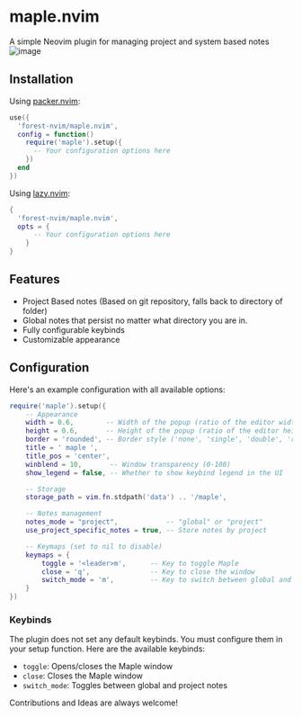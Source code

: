 # maple.nvim

A simple Neovim plugin for managing project and system based notes
![image](https://github.com/user-attachments/assets/62cb554c-ac8c-4973-a20d-76bf7440a0d2)

## Installation

Using [packer.nvim](https://github.com/wbthomason/packer.nvim):

```lua
use({
  'forest-nvim/maple.nvim',
  config = function()
    require('maple').setup({
      -- Your configuration options here
    })
  end
})
```

Using [lazy.nvim](https://github.com/folke/lazy.nvim):

```lua
{
  'forest-nvim/maple.nvim',
  opts = {
      -- Your configuration options here
    }
}
```

## Features

- Project Based notes (Based on git repository, falls back to directory of folder)
- Global notes that persist no matter what directory you are in.
- Fully configurable keybinds
- Customizable appearance

## Configuration

Here's an example configuration with all available options:

```lua
require('maple').setup({
    -- Appearance
    width = 0.6,        -- Width of the popup (ratio of the editor width)
    height = 0.6,       -- Height of the popup (ratio of the editor height)
    border = 'rounded', -- Border style ('none', 'single', 'double', 'rounded', etc.)
    title = ' maple ',
    title_pos = 'center',
    winblend = 10,       -- Window transparency (0-100)
    show_legend = false, -- Whether to show keybind legend in the UI

    -- Storage
    storage_path = vim.fn.stdpath('data') .. '/maple',

    -- Notes management
    notes_mode = "project",            -- "global" or "project"
    use_project_specific_notes = true, -- Store notes by project

    -- Keymaps (set to nil to disable)
    keymaps = {
        toggle = '<leader>m',      -- Key to toggle Maple
        close = 'q',               -- Key to close the window
        switch_mode = 'm',         -- Key to switch between global and project view
    }
})
```

### Keybinds

The plugin does not set any default keybinds. You must configure them in your setup function. Here are the available keybinds:

- `toggle`: Opens/closes the Maple window
- `close`: Closes the Maple window
- `switch_mode`: Toggles between global and project notes

Contributions and Ideas are always welcome!

